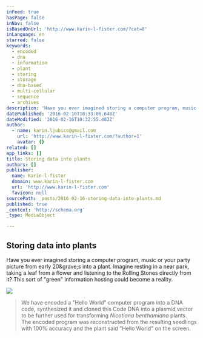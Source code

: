 ```yaml
---
inFeed: true
hasPage: false
inNav: false
isBasedOnUrl: 'http://www.karin-l-fister.com/?cat=8'
inLanguage: en
starred: false
keywords:
  - encoded
  - dna
  - information
  - plant
  - storing
  - storage
  - dna-based
  - multi-cellular
  - sequence
  - archives
description: 'Have you ever imagined storing a computer program, music or your party picture from early 20`s into a plant. Imagine resting in a near park, taking a leaf from a flower and listening to the Rolling Stones directly from it? This sort of "green" information hosting could become a reality.'
datePublished: '2016-02-16T10:33:06.648Z'
dateModified: '2016-02-16T10:32:55.483Z'
author:
  - name: karin.ljubicc@gmail.com
    url: 'http://www.karin-l-fister.com/?author=1'
    avatar: {}
related: []
app_links: []
title: Storing data into plants
authors: []
publisher:
  name: Karin-l-fister
  domain: www.karin-l-fister.com
  url: 'http://www.karin-l-fister.com'
  favicon: null
sourcePath: _posts/2016-02-16-storing-data-into-plants.md
published: true
_context: 'http://schema.org'
_type: MediaObject

---
```

<article style=""><h1>Storing data into plants</h1><p>Have you ever imagined storing a computer program, music or your party picture from early 20&amp;grave;s into a plant. Imagine resting in a near park, taking a leaf from a flower and listening to the Rolling Stones directly from it? This sort of "green" information hosting could become a reality.</p><img src="https://s3-us-west-2.amazonaws.com/the-grid-img/p/50f4510b3806bd58509b3f64c86bde41b84793a1.jpg" /></article>

> We have encoded a "Hello World" computer program into a DNA code, synthesized it and cloned this Code DNA into a plasmid vector to be further used for transforming _Nicotiana benthamiana_ plants. The encoded program was reconstructed from the resulting seedlings with 100% accuracy and the plant said "Hello World" on the screen.